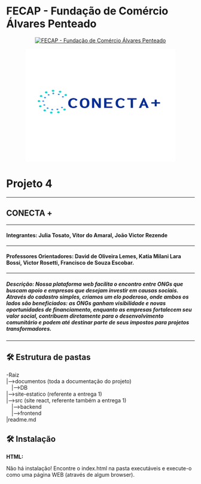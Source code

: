# FECAP - Fundação de Comércio Álvares Penteado

<p align="center">
<a href= "https://www.fecap.br/"><img src="https://encrypted-tbn0.gstatic.com/images?q=tbn:ANd9GcRhZPrRa89Kma0ZZogxm0pi-tCn_TLKeHGVxywp-LXAFGR3B1DPouAJYHgKZGV0XTEf4AE&usqp=CAU" alt="FECAP - Fundação de Comércio Álvares Penteado" border="0"></a>
</p>
<p align="center">
<a href= " "><img src="https://github.com/2024-2-NCC2/Projeto4/blob/main/documentos/logo%20nova.png" alt=" " border="0" width="400" height="300"></a>
</p>

# Projeto 4
-----------
## CONECTA +
-----------
#### Integrantes: Julia Tosato, Vitor do Amaral, João Victor Rezende
-----------
#### Professores Orientadores: David de Oliveira Lemes, Katia Milani Lara Bossi, Victor Rosetti, Francisco de Souza Escobar.
----------
##### Descrição: Nossa plataforma web facilita o encontro entre *ONGs que buscam apoio e empresas que desejam investir em causas sociais*. Através do cadastro simples, criamos um elo poderoso, onde ambos os lados são beneficiados: as ONGs ganham *visibilidade e novas oportunidades de financiamento*, enquanto as empresas fortalecem seu *valor social*, contribuem diretamente para o desenvolvimento comunitário e podem até destinar parte de seus impostos para projetos transformadores.
--------
## 🛠 Estrutura de pastas
-Raiz<br>
|-->documentos (toda a documentação do projeto)<br>
  &emsp;|-->DB<br>
|-->site-estatico (referente a entrega 1)<br>
|-->src (site react, referente também a entrega 1)<br>
  &emsp;|-->backend<br>
  &emsp;|-->frontend<br>
|readme.md<br>

## 🛠 Instalação
<b>HTML:</b>

Não há instalação!
Encontre o index.html na pasta executáveis e execute-o como uma página WEB (através de algum browser).
